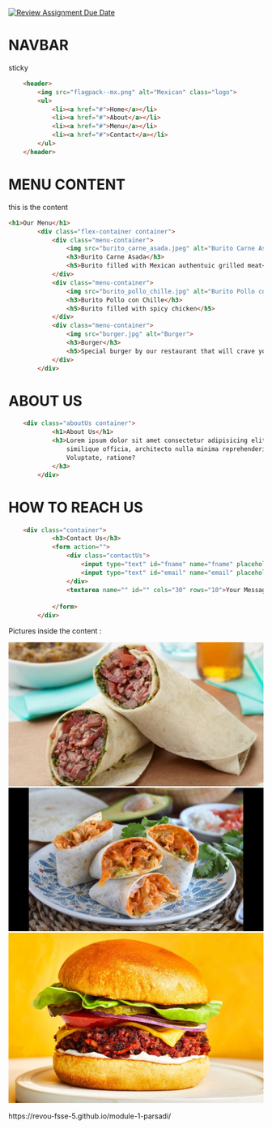 [![Review Assignment Due Date](https://classroom.github.com/assets/deadline-readme-button-22041afd0340ce965d47ae6ef1cefeee28c7c493a6346c4f15d667ab976d596c.svg)](https://classroom.github.com/a/_rEaNyCz)
# NAVBAR
sticky
```html
    <header>
        <img src="flagpack--mx.png" alt="Mexican" class="logo">
        <ul>
            <li><a href="#">Home</a></li>
            <li><a href="#">About</a></li>
            <li><a href="#">Menu</a></li>
            <li><a href="#">Contact</a></li>
        </ul>
    </header>
```

# MENU CONTENT
this is the content
```html
<h1>Our Menu</h1>
        <div class="flex-container container">
            <div class="menu-container">
                <img src="burito_carne_asada.jpeg" alt="Burito Carne Asada">
                <h3>Burito Carne Asada</h3>
                <h5>Burito filled with Mexican authentuic grilled meat</h5>
            </div>
            <div class="menu-container">
                <img src="burito_pollo_chille.jpg" alt="Burito Pollo con Chille">
                <h3>Burito Pollo con Chille</h3>
                <h5>Burito filled with spicy chicken</h5>
            </div>
            <div class="menu-container">
                <img src="burger.jpg" alt="Burger">
                <h3>Burger</h3>
                <h5>Special burger by our restaurant that will crave your gut</h5>
            </div>
        </div>
```

# ABOUT US
```html
    <div class="aboutUs container">
            <h1>About Us</h1>
            <h3>Lorem ipsum dolor sit amet consectetur adipisicing elit. Exercitationem, atque! Porro magnam odio
                similique officia, architecto nulla minima reprehenderit incidunt adipisci, labore cupiditate!
                Voluptate, ratione?
            </h3>
        </div>
```

# HOW TO REACH US
```html
    <div class="container">
            <h3>Contact Us</h3>
            <form action="">
                <div class="contactUs">
                    <input type="text" id="fname" name="fname" placeholder="Your Name">
                    <input type="text" id="email" name="email" placeholder="Your email">
                </div>
                <textarea name="" id="" cols="30" rows="10">Your Message</textarea>

            </form>
        </div>
```
Pictures inside the content :

![Burito Carne Asada](burito_carne_asada.jpeg)
![Burito Pollo con Chille](burito_pollo_chille.jpg)
![Burger](burger.jpg )

<p> https://revou-fsse-5.github.io/module-1-parsadi/ </p>